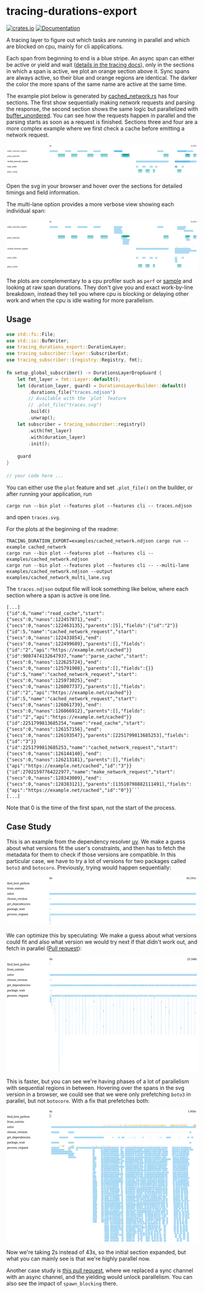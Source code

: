 # tracing-durations-export

[![crates.io](https://img.shields.io/crates/v/tracing-durations-export.svg?logo=rust)](https://crates.io/crates/tracing-durations-export)
[![Documentation](https://docs.rs/tracing-durations-export/badge.svg)](https://docs.rs/tracing-durations-export)

A tracing layer to figure out which tasks are running in parallel and which are blocked on cpu, mainly for cli applications.

Each span from beginning to end is a blue stripe. An async span can either be active or yield and wait ([details in the tracing docs](https://docs.rs/tracing/latest/tracing/struct.Span.html#in-asynchronous-code)), only in the sections in which a span is active, we plot an orange section above it. Sync spans are always active, so their blue and orange regions are identical. The darker the color the more spans of the same name are active at the same time.

The example plot below is generated by [cached_network.rs](examples/cached_network.rs) has four sections. The first show sequentially making network requests and parsing the response, the second section shows the same logic but parallelized with [buffer_unordered](https://docs.rs/futures/latest/futures/stream/trait.StreamExt.html#method.buffer_unordered). You can see how the requests happen in parallel and the parsing starts as soon as a request is finished. Sections three and four are a more complex example where we first check a cache before emitting a network request.

![Example plot](examples/cached_network.svg)

Open the svg in your browser and hover over the sections for detailed timings and field information.

The multi-lane option provides a more verbose view showing each individual span:

![Example plot, multi lane](examples/cached_network_multi_lane.svg)

The plots are complementary to a cpu profiler such as `perf` or [sample](https://github.com/mstange/samply) and looking at raw span durations. They don't give you and exact work-by-line breakdown, instead they tell you where cpu is blocking or delaying other work and when the cpu is idle waiting for more parallelism.

## Usage

```rust
use std::fs::File;
use std::io::BufWriter;
use tracing_durations_export::DurationLayer;
use tracing_subscriber::layer::SubscriberExt;
use tracing_subscriber::{registry::Registry, fmt};

fn setup_global_subscriber() -> DurationsLayerDropGuard {
    let fmt_layer = fmt::Layer::default();
    let (duration_layer, guard) = DurationsLayerBuilder::default()
        .durations_file("traces.ndjson")
        // Available with the `plot` feature
        // .plot_file("traces.svg")
        .build()
        .unwrap();
    let subscriber = tracing_subscriber::registry()
        .with(fmt_layer)
        .with(duration_layer)
        .init();

    guard
}

// your code here ...
```

You can either use the `plot` feature and set `.plot_file()` on the builder, or after running your application, run

```shell
cargo run --bin plot --features plot --features cli -- traces.ndjson
```

and open `traces.svg`.

For the plots at the beginning of the readme:

```shell
TRACING_DURATION_EXPORT=examples/cached_network.ndjson cargo run --example cached_network
cargo run --bin plot --features plot --features cli -- examples/cached_network.ndjson
cargo run --bin plot --features plot --features cli -- --multi-lane examples/cached_network.ndjson --output examples/cached_network_multi_lane.svg
```

The `traces.ndjson` output file will look something like below, where each section where a span is active is one line.

````ndjson
[...]
{"id":6,"name":"read_cache","start":{"secs":0,"nanos":122457871},"end":{"secs":0,"nanos":122463135},"parents":[5],"fields":{"id":"2"}}
{"id":5,"name":"cached_network_request","start":{"secs":0,"nanos":122433854},"end":{"secs":0,"nanos":122499689},"parents":[],"fields":{"id":"2","api":"https://example.net/cached"}}
{"id":9007474132647937,"name":"parse_cache","start":{"secs":0,"nanos":122625724},"end":{"secs":0,"nanos":125791908},"parents":[],"fields":{}}
{"id":5,"name":"cached_network_request","start":{"secs":0,"nanos":125973025},"end":{"secs":0,"nanos":126007737},"parents":[],"fields":{"id":"2","api":"https://example.net/cached"}}
{"id":5,"name":"cached_network_request","start":{"secs":0,"nanos":126061739},"end":{"secs":0,"nanos":126066912},"parents":[],"fields":{"id":"2","api":"https://example.net/cached"}}
{"id":2251799813685254,"name":"read_cache","start":{"secs":0,"nanos":126157156},"end":{"secs":0,"nanos":126193547},"parents":[2251799813685253],"fields":{"id":"3"}}
{"id":2251799813685253,"name":"cached_network_request","start":{"secs":0,"nanos":126144140},"end":{"secs":0,"nanos":126213181},"parents":[],"fields":{"api":"https://example.net/cached","id":"3"}}
{"id":27021597764222977,"name":"make_network_request","start":{"secs":0,"nanos":128343009},"end":{"secs":0,"nanos":128383121},"parents":[13510798882111491],"fields":{"api":"https://example.net/cached","id":"0"}}```
[...]
````

Note that 0 is the time of the first span, not the start of the process.

## Case Study

This is an example from the dependency resolver [uv](https://github.com/astral-sh/uv). We make a guess about what versions fit the user's constraints, and then has to fetch the metadata for them to check if those versions are compatible. In this particular case, we have to try a lot of versions for two packages called `boto3` and `botocoro`. Previously, trying would happen sequentially:

![A plot without much parallelism, 43s total](examples/uv_1.png)

We can optimize this by speculating: We make a guess about what versions could fit and also what version we would try next if that didn't work out, and fetch in parallel ([Pull request](https://github.com/astral-sh/uv/pull/2452)):

![A plot with some parallelism, but in spikes with non-parallel sections in between, 25s total](examples/uv_2.png)

This is faster, but you can see we're having phases of a lot of parallelism with sequential regions in between. Hovering over the spans in the svg version in a browser, we could see that we were only prefetching `boto3` in parallel, but not `botocore`. With a fix that prefetches both:

![A with a lot parallelism, 2s total](examples/uv_3.png)

Now we're taking 2s instead of 43s, so the initial section expanded, but what you can mainly see is that we're highly parallel now.

Another case study is [this pull request](https://github.com/astral-sh/uv/pull/1163), where we replaced a sync channel with an async channel, and the yielding would unlock parallelism. You can also see the impact of `spawn_blocking` there.
